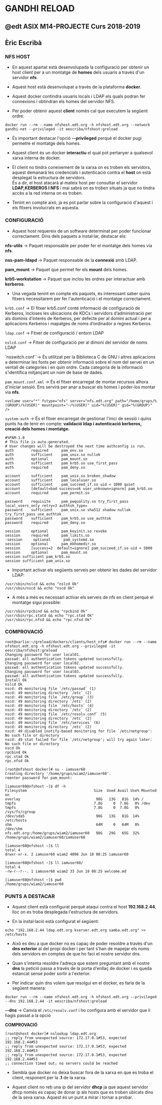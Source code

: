 # GANDHI RELOAD
## @edt ASIX M14-PROJECTE Curs 2018-2019
## Èric Escribà

### NFS HOST

* En aquest apartat està desenvolupada la configuració per obtenir un host client per a un montatge de **homes** dels usuaris a travès d'un servidor **nfs**.

* Aquest host està desenvolupat a travès de la plataforma **docker**.

* Aquest docker contindra usuaris locals i LDAP els quals podran fer connexions i obtindran els homes del servidor NFS.

* Per poder obtenir aquest **client** nomès cal que executem la següent ordre:

```
docker run --rm --name nfshost.edt.org -h nfshost.edt.org --network gandhi-net --privileged -it eescriba/nfshost:greload
```
* És important destacar l'opció **--privileged** perquè el docker pugi permetre el montatge dels homes.

* Aquest client és un docker **interactiu** el qual pot pertanyer a qualsevol xarxa interna de docker. 

* El client no tindra coneixement de la xarxa on es troben els servidors, aquest demanarà les credencials i autenticació contra el **host** on està desplegat la estructura de servidors.  
És a dir, el host atacarà al mateix host per consultar el servidor **LDAP,KERBEROS I NFS**  i mai sabrà on es troben situats ja que no tindra accès a la red interna on es troben. 

* Tenint en compte això, ja es pot parlar sobre la configuració d'aquest i els fitxers involucrats en aquesta.

### CONFIGURACIÓ

* Aquest host requereix de un software determinat per poder funcionar correctament. Dins dels paquets a instal·lar, destacar els:

**nfs-utils** -> Paquet responsable per poder fer el montatge dels homes via **nfs**.

**nss-pam-ldapd** -> Paquet responsable de la **connexió** amb LDAP.

**pam_mount** -> Paquet que permet fer els **mount** dels homes.

**krb5-workstation** -> Paquet que inclou les ordres per interactuar amb **kerberos**.


* Una vegada tenint en compte els paquets, és interessant saber quins fitxers necessitarem per fer l'autenticació i el montatge correctament. 

`krb5.conf` ->  El fitxer krb5.conf conté informació de configuració de Kerberos, incloses les ubicacions de KDCs i servidors d’administració per als dominis d’interès de Kerberos, per defecte per al domini actual i per a aplicacions Kerberos i mapatges de noms d’ordinador a regnes Kerberos.

`ldap.conf` -> Fitxer de configuració / entorn LDAP

`nslcd.conf` -> Fitxer de configuració per al dimoni del servidor de noms LDAP

`nsswitch.conf``->  És utilitzat per la Biblioteca C de GNU i altres aplicacions a determinar les fonts per obtenir informació sobre el nom del servei en un ventall de categories i en quin ordre. Cada categoria de la informació s'identifica mitjançant un nom de base de dades.

`pam_mount.conf.xml` -> És el fitxer encarregat de montar recursos alhora d'iniciar sessió. Ens servirà per anar a buscar els homes i poder-los montar via **nfs**.

```
<volume user="*" fstype="nfs" server="nfs.edt.org" path="/home/grups/%(GROUP)/%(USER)" mountpoint="~/%(USER)" uid="%(USER)" gid="%(GROUP)" />
```

`system-auth` -> És el fitxer encarregat de gestionar l'inici de sessió i quins punts ha de tenir en compte: **validació ldap i autenticació kerberos, creació dels homes i montatge.**

```
#%PAM-1.0
# This file is auto-generated.
# User changes will be destroyed the next time authconfig is run.
auth        required      pam_env.so
auth        sufficient    pam_unix.so nullok
auth        optional      pam_mount.so
auth        sufficient    pam_krb5.so use_first_pass
auth        required      pam_deny.so

account     sufficient    pam_unix.so broken_shadow
account     sufficient    pam_localuser.so
account     sufficient    pam_succeed_if.so uid < 1000 quiet
account     [default=bad success=ok user_unknown=ignore] pam_krb5.so
account     required      pam_permit.so

password    requisite     pam_pwquality.so try_first_pass local_users_only retry=3 authtok_type=
password    sufficient    pam_unix.so sha512 shadow nullok try_first_pass use_authtok
password    sufficient    pam_krb5.so use_authtok
password    required      pam_deny.so

session     optional      pam_keyinit.so revoke
session     required      pam_limits.so
-session     optional      pam_systemd.so
session     optional      pam_mkhomedir.so
session     [success=2  default=ignore] pam_succeed_if.so uid > 5000
session     optional      pam_mount.so
session sufficient pam_krb5.so
session sufficient pam_unix.so
```

* Important activar els següents serveis per obtenir les dades del servidor LDAP:

```
/usr/sbin/nslcd && echo "nslcd Ok"
/usr/sbin/nscd && echo "nscd Ok"
```

* A més a més es necessari activar els serveis de nfs en client perquè el montatge sigui possible:

```
/usr/sbin/rpcbind && echo "rpcbind Ok"
/usr/sbin/rpc.statd && echo "rpc.stad Ok"
/usr/sbin/rpc.nfsd && echo "rpc.nfsd Ok"
```


### COMPROVACIÓ

```
root@xarlio:~/greload/dockers/clients/host_nfs# docker run --rm --name nfshost.edt.org -h nfshost.edt.org --privileged -it eescriba/nfshost:greload
Changing password for user local01.
passwd: all authentication tokens updated successfully.
Changing password for user local02.
passwd: all authentication tokens updated successfully.
Changing password for user local03.
passwd: all authentication tokens updated successfully.
Install Ok
nslcd Ok
nscd: 49 monitoring file `/etc/passwd` (1)
nscd: 49 monitoring directory `/etc` (2)
nscd: 49 monitoring file `/etc/group` (3)
nscd: 49 monitoring directory `/etc` (2)
nscd: 49 monitoring file `/etc/hosts` (4)
nscd: 49 monitoring directory `/etc` (2)
nscd: 49 monitoring file `/etc/resolv.conf` (5)
nscd: 49 monitoring directory `/etc` (2)
nscd: 49 monitoring file `/etc/services` (6)
nscd: 49 monitoring directory `/etc` (2)
nscd: 49 disabled inotify-based monitoring for file `/etc/netgroup': No such file or directory
nscd: 49 stat failed for file `/etc/netgroup'; will try again later: No such file or directory
nscd Ok
rpcbind Ok
rpc.stad Ok
rpc.nfsd Ok

[root@nfshost docker]# su - iamuser60
Creating directory '/home/grups/wiam2/iamuser60'.
reenter password for pam_mount:

[iamuser60@nfshost ~]$ df -h
Filesystem                               Size  Used Avail Use% Mounted on
overlay                                   98G   13G   81G  14% /
tmpfs                                    7.8G     0  7.8G   0% /dev
tmpfs                                    7.8G     0  7.8G   0% /sys/fs/cgroup
/dev/sda5                                 98G   13G   81G  14% /etc/hosts
shm                                       64M     0   64M   0% /dev/shm
nfs.edt.org:/home/grups/wiam2/iamuser60   98G   29G   65G  32% /home/grups/wiam2/iamuser60/iamuser60

[iamuser60@nfshost ~]$ ll
total 4
drwxr-xr-x. 2 iamuser60 wiam2 4096 Jun 18 08:25 iamuser60

[iamuser60@nfshost ~]$ ll iamuser60/
total 4
-rw-r--r--. 1 iamuser60 wiam2 33 Jun 18 08:25 welcome.md

[iamuser60@nfshost ~]$ pwd
/home/grups/wiam2/iamuser60
```

### PUNTS A DESTACAR

* Aquest client està configurat perquè ataqui contra el host **192.168.2.44**, lloc on es troba desplegada l'estructura de servidors. 

* En la instal·lació està configurat el següent:

```
echo "192.168.2.44 ldap.edt.org kserver.edt.org samba.edt.org" >> /etc/hosts
```

* Això es deu a que docker no es capaç de poder resoldre a travès d'un **dns exterior** al del propi docker i per tant s'han de mapejar els noms dels servidors en comptes de que ho faci el nostre servidor dns.

* Quan s'intenta resoldre l'adreça que estem preguntant amb el nostre **dns** la petició passa a travès de la porta d'enllaç de docker i es queda estancat sense poder sortir a l'exterior.

* Per indicar quin dns volem que resolgui en el docker, es faria de la següent manera:

```
docker run --rm --name nfshost.edt.org -h nfshost.edt.org --privileged --dns 192.168.2.44 -it eescriba/nfshost:greload
```

**--dns** -> Canvia el `/etc/resolv.conf` i ho configura amb el servidor que li hagis passat a la opció

**COMPROVACIÓ**

```
[root@shost docker]# nslookup ldap.edt.org        
;; reply from unexpected source: 172.17.0.1#53, expected 192.168.2.44#53
;; reply from unexpected source: 172.17.0.1#53, expected 192.168.2.44#53
;; reply from unexpected source: 172.17.0.1#53, expected 192.168.2.44#53
;; connection timed out; no servers could be reached

```


* Sembla que docker no deixa buscar fora de la xarxa en que es troba el client, responent per la **.1** de la xarxa. 

* Aquest client no reb una ip del servidor **dhcp** ja que aquest servidor dhcp nomès es capaç de donar ip als hosts que es troben ubicats dins de la seva xarxa. Aquest és un punt a mirar i tornar a probar.

